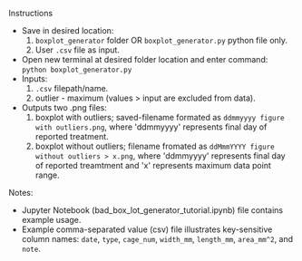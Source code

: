Instructions
 - Save in desired location:
   1. `boxplot_generator` folder OR `boxplot_generator.py` python file only.
   2. User `.csv` file as input.
 - Open new terminal at desired folder location and enter command: `python boxplot_generator.py`
 - Inputs:
   1. `.csv` filepath/name.
   2. outlier - maximum (values > input are excluded from data).
 - Outputs two .png files:
   1. boxplot with outliers; saved-filename formated as `ddmmyyyy figure with outliers.png`, where 'ddmmyyyy' represents final day of reported treatment.
   2. boxplot without outliers; filename fromated as `ddMmmYYYY figure without outliers > x.png`, where 'ddmmyyyy' represents final day of reported treamtment and 'x' represents maximum data point range.

Notes:
- Jupyter Notebook (bad_box_lot_generator_tutorial.ipynb) file contains example usage.
- Example comma-separated value (csv) file illustrates key-sensitive column names: `date`, 	`type`, 	`cage_num`, 	`width_mm`, `length_mm`,	`area_mm^2`, and `note`.
